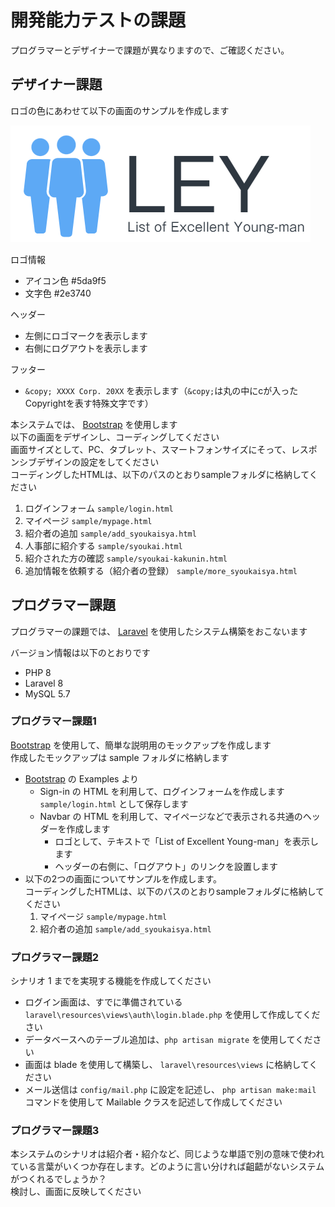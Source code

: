 # 開発能力テストの課題

プログラマーとデザイナーで課題が異なりますので、ご確認ください。  

## デザイナー課題

ロゴの色にあわせて以下の画面のサンプルを作成します  

![logo.png](img/logo.png)  

ロゴ情報  

- アイコン色 #5da9f5  
- 文字色 #2e3740  

ヘッダー

- 左側にロゴマークを表示します  
- 右側にログアウトを表示します  

フッター

- `&copy; XXXX Corp. 20XX` を表示します（`&copy;`は丸の中にcが入ったCopyrightを表す特殊文字です）  

本システムでは、 [Bootstrap](https://getbootstrap.jp/) を使用します  
以下の画面をデザインし、コーディングしてください  
画面サイズとして、PC、タブレット、スマートフォンサイズにそって、レスポンシブデザインの設定をしてください  
コーディングしたHTMLは、以下のパスのとおりsampleフォルダに格納してください  

1. ログインフォーム `sample/login.html`  
1. マイページ `sample/mypage.html`  
1. 紹介者の追加 `sample/add_syoukaisya.html`  
1. 人事部に紹介する `sample/syoukai.html`  
1. 紹介された方の確認 `sample/syoukai-kakunin.html`  
1. 追加情報を依頼する（紹介者の登録） `sample/more_syoukaisya.html`  

## プログラマー課題  

プログラマーの課題では、 [Laravel](http://laravel.jp/) を使用したシステム構築をおこないます  

バージョン情報は以下のとおりです  

- PHP 8  
- Laravel 8  
- MySQL 5.7  

### プログラマー課題1

[Bootstrap](https://getbootstrap.jp/) を使用して、簡単な説明用のモックアップを作成します  
作成したモックアップは sample フォルダに格納します  

- [Bootstrap](https://getbootstrap.jp/) の Examples より  
  - Sign-in の HTML を利用して、ログインフォームを作成します  
    `sample/login.html` として保存します  
  - Navbar の HTML を利用して、マイページなどで表示される共通のヘッダーを作成します  
    - ロゴとして、テキストで「List of Excellent Young-man」を表示します  
    - ヘッダーの右側に、「ログアウト」のリンクを設置します  
- 以下の2つの画面についてサンプルを作成します。  
  コーディングしたHTMLは、以下のパスのとおりsampleフォルダに格納してください  
  1. マイページ `sample/mypage.html`  
  1. 紹介者の追加 `sample/add_syoukaisya.html`  

### プログラマー課題2

シナリオ 1 までを実現する機能を作成してください  

- ログイン画面は、すでに準備されている `laravel\resources\views\auth\login.blade.php` を使用して作成してください  
- データベースへのテーブル追加は、`php artisan migrate` を使用してください  
- 画面は blade を使用して構築し、 `laravel\resources\views` に格納してください  
- メール送信は `config/mail.php` に設定を記述し、 `php artisan make:mail` コマンドを使用して Mailable クラスを記述して作成してください  

### プログラマー課題3

本システムのシナリオは紹介者・紹介など、同じような単語で別の意味で使われている言葉がいくつか存在します。どのように言い分ければ齟齬がないシステムがつくれるでしょうか？  
検討し、画面に反映してください  
